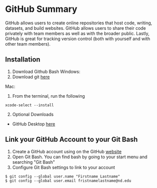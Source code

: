 # GitHub Summary
GitHub allows users to create online repositories that host code, writing, datasets, and build websites. GitHub allows users to share their code privately with team members as well as with the broader public. Lastly, GitHub is great for tracking version control (both with yourself and with other team members).

## Installation
1. Download Github Bash
  Windows: 
  1. Download git [here](https://git-scm.com/download/win)

  Mac: 
  1. From the terminal, run the following
  ```
  xcode-select --install
  ```
  2. Optional Downloads 
  - GitHub Desktop [here](https://desktop.github.com/)

## Link your GitHub Account to your Git Bash 
1. Create a GitHub account using on the GitHub [website](https://github.com/)
2. Open Git Bash. You can find bash by going to your start menu and searching "Git Bash"
3. Configure Git Bash settings to link to your account 
```
$ git config --global user.name "Firstname Lastname"
$ git config --global user.email fristnamelastname@nd.edu
```
